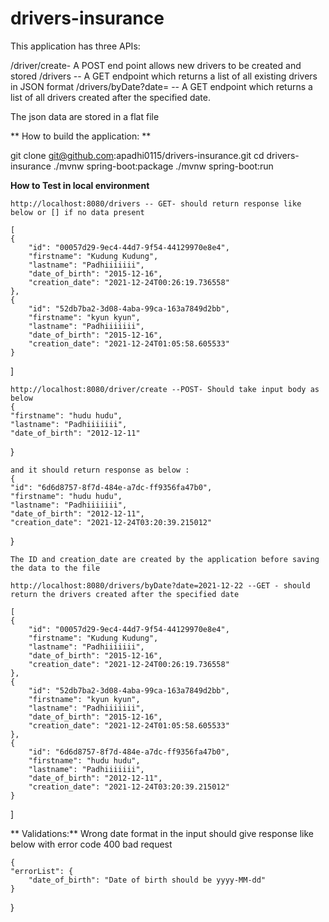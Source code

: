 # drivers-insurance

This application has three APIs:

/driver/create- A POST end point allows new drivers to be created and stored 
/drivers -- A GET endpoint which returns a list of all existing drivers in JSON format
/drivers/byDate?date=<date> -- A GET endpoint which returns a list of all drivers created after the specified date.
  
  The json data are stored in a flat file
  
 ** How to build the application: **
  
  git clone git@github.com:apadhi0115/drivers-insurance.git
  cd drivers-insurance
  ./mvnw spring-boot:package
  ./mvnw spring-boot:run
  
**How to Test in local environment**
	
	http://localhost:8080/drivers -- GET- should return response like below or [] if no data present
	
	[
    {
        "id": "00057d29-9ec4-44d7-9f54-44129970e8e4",
        "firstname": "Kudung Kudung",
        "lastname": "Padhiiiiiii",
        "date_of_birth": "2015-12-16",
        "creation_date": "2021-12-24T00:26:19.736558"
    },
    {
        "id": "52db7ba2-3d08-4aba-99ca-163a7849d2bb",
        "firstname": "kyun kyun",
        "lastname": "Padhiiiiiii",
        "date_of_birth": "2015-12-16",
        "creation_date": "2021-12-24T01:05:58.605533"
    }
]
	
	http://localhost:8080/driver/create --POST- Should take input body as below
	{
    "firstname": "hudu hudu",
    "lastname": "Padhiiiiiii",
    "date_of_birth": "2012-12-11"
}
	
	and it should return response as below : 
	{
    "id": "6d6d8757-8f7d-484e-a7dc-ff9356fa47b0",
    "firstname": "hudu hudu",
    "lastname": "Padhiiiiiii",
    "date_of_birth": "2012-12-11",
    "creation_date": "2021-12-24T03:20:39.215012"
}
	
	The ID and creation_date are created by the application before saving the data to the file
	
	http://localhost:8080/drivers/byDate?date=2021-12-22 --GET - should return the drivers created after the specified date
	
	[
    {
        "id": "00057d29-9ec4-44d7-9f54-44129970e8e4",
        "firstname": "Kudung Kudung",
        "lastname": "Padhiiiiiii",
        "date_of_birth": "2015-12-16",
        "creation_date": "2021-12-24T00:26:19.736558"
    },
    {
        "id": "52db7ba2-3d08-4aba-99ca-163a7849d2bb",
        "firstname": "kyun kyun",
        "lastname": "Padhiiiiiii",
        "date_of_birth": "2015-12-16",
        "creation_date": "2021-12-24T01:05:58.605533"
    },
    {
        "id": "6d6d8757-8f7d-484e-a7dc-ff9356fa47b0",
        "firstname": "hudu hudu",
        "lastname": "Padhiiiiiii",
        "date_of_birth": "2012-12-11",
        "creation_date": "2021-12-24T03:20:39.215012"
    }
]
	
**	Validations:**
	Wrong date format in the input should give response like below with error code 400 bad request
	
	{
    "errorList": {
        "date_of_birth": "Date of birth should be yyyy-MM-dd"
    }
}
	
  
